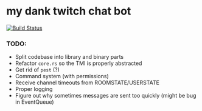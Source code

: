 # my dank twitch chat bot 

[![Build Status](https://travis-ci.com/modelflat/twitchbot.svg?branch=master)](https://travis-ci.com/modelflat/twitchbot)

### TODO:

* Split codebase into library and binary parts
* Refactor `core.rs` so the TMI is properly abstracted
* Get rid of `pest` (?)
* Command system (with permissions)
* Receive channel timeouts from ROOMSTATE/USERSTATE
* Proper logging
* Figure out why sometimes messages are sent too quickly (might be bug in EventQueue) 
